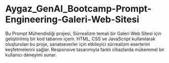 # Aygaz_GenAI_Bootcamp-Prompt-Engineering-Galeri-Web-Sitesi
Bu Prompt Mühendisliği projesi, Sürrealizm temalı bir Galeri Web Sitesi için geliştirilmiş bir kod tabanını içerir. HTML, CSS ve JavaScript kullanılarak oluşturulan bu proje, sanatseverler için etkileyici sürrealizm eserlerini keşfetmelerini sağlar. Responsive tasarımıyla farklı cihazlarda mükemmel bir kullanıcı deneyimi sunar.
